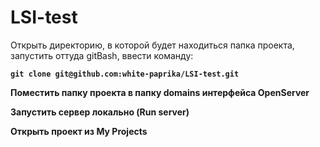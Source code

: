 # LSI-test

<p>Открыть директорию, в которой будет находиться папка проекта, запустить оттуда gitBash, ввести команду:</p>
<strong><code>git clone git@github.com:white-paprika/LSI-test.git</code></strong><br>

<strong>Поместить папку проекта в папку domains интерфейса OpenServer</strong><br>

<strong>Запустить сервер локально (Run server)</strong><br>

<strong>Открыть проект из My Projects</strong><br>
